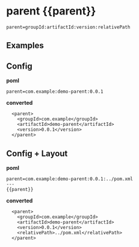 # parent {{parent}}
```
parent=groupId:artifactId:version:relativePath
```


## Examples
## Config
**poml**
```
parent=com.example:demo-parent:0.0.1
```

**converted**
```
  <parent>
    <groupId>com.example</groupId>
    <artifactId>demo-parent</artifactId>
    <version>0.0.1</version>
  </parent>
```

## Config + Layout
**poml**
```
parent=com.example:demo-parent:0.0.1:../pom.xml
---
{{parent}}
```

**converted**
```
  <parent>
    <groupId>com.example</groupId>
    <artifactId>demo-parent</artifactId>
    <version>0.0.1</version>
    <relativePath>../pom.xml</relativePath>
  </parent>
```

